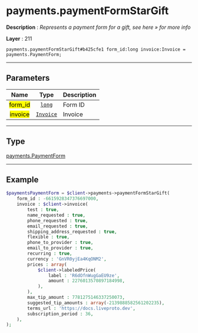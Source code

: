 # payments.paymentFormStarGift

**Description** : *Represents a payment form for a gift, see here » for more info*

**Layer** : 211

```tl
payments.paymentFormStarGift#b425cfe1 form_id:long invoice:Invoice = payments.PaymentForm;
```

---

## Parameters

| Name | Type | Description |
| :---: | :---: | :--- |
| <mark>form_id</mark> | [`long`](type/long) | Form ID |
| <mark>invoice</mark> | [`Invoice`](type/Invoice) | Invoice |

---

## Type

[payments.PaymentForm](type/payments.PaymentForm)

---

## Example

```php
$paymentsPaymentForm = $client->payments->paymentFormStarGift(
	form_id : -6615928347376697000,
	invoice : $client->invoice(
		test : true,
		name_requested : true,
		phone_requested : true,
		email_requested : true,
		shipping_address_requested : true,
		flexible : true,
		phone_to_provider : true,
		email_to_provider : true,
		recurring : true,
		currency : 'GnVR0yjEa4KqONM2',
		prices : array(
			$client->labeledPrice(
				label : 'R6dOfnWugGaEU9ze',
				amount : 2276013570897184998,
			),
		),
		max_tip_amount : 7781275146337250073,
		suggested_tip_amounts : array(-2139888582561202235),
		terms_url : 'https://docs.liveproto.dev',
		subscription_period : 36,
	),
);
```